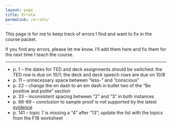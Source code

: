 ```yaml
---
layout: page
title: Errata
permalink: /errata/
---
```


This page is for me to keep track of errors I find and want to fix in the course packet.

If you find any errors, please let me know. I’ll add them here and fix them for the next time I teach the course.

---

- p. 1 – the dates for TED and deck assignments should be switched: the TED row is due on 10/1; the deck and deck speech rows are due on 10/8
- p. 11 – unnecessary space between “less-” and “conscious”
- p. 22 – change the en dash to an em dash in bullet two of the “Be positive and polite” section
- p. 33 – inconsistent spacing between “2” and “3” in both instances 
- p. 88-89 – conclusion to sample proof is not supported by the latest [evidence](https://jamanetwork.com/journals/jama/fullarticle/2667071)
- p. 141 – topic 7 is missing a “4” after “13”; update the list with the topics from the F18 worksheet